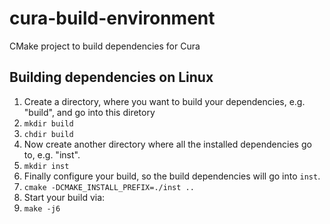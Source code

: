 # cura-build-environment
CMake project to build dependencies for Cura

## Building dependencies on Linux

1. Create a directory, where you want to build your dependencies, e.g. "build", and go into this diretory
  1. ```mkdir build```
  2. ```chdir build```
2. Now create another directory where all the installed dependencies go to, e.g. "inst".
  1. ```mkdir inst```
3. Finally configure your build, so the build dependencies will go into `inst`.
  1. ```cmake -DCMAKE_INSTALL_PREFIX=./inst ..```
4. Start your build via:
  1. ```make -j6```
